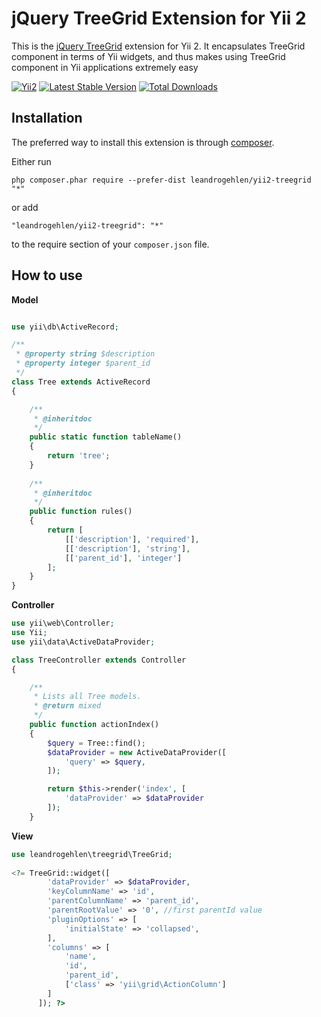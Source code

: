 # jQuery TreeGrid Extension for Yii 2

This is the [jQuery TreeGrid](https://github.com/maxazan/jquery-treegrid) extension for Yii 2. It encapsulates TreeGrid component in terms of Yii widgets,
and thus makes using TreeGrid component in Yii applications extremely easy

[![Yii2](https://img.shields.io/badge/Powered_by-Yii_Framework-green.svg?style=flat)](http://www.yiiframework.com/)
[![Latest Stable Version](https://poser.pugx.org/leandrogehlen/yii2-treegrid/v/stable.png)](https://packagist.org/packages/leandrogehlen/yii2-treegrid)
[![Total Downloads](https://poser.pugx.org/leandrogehlen/yii2-treegrid/downloads.png)](https://packagist.org/packages/leandrogehlen/yii2-treegrid)

## Installation

The preferred way to install this extension is through [composer](http://getcomposer.org/download/).

Either run

```
php composer.phar require --prefer-dist leandrogehlen/yii2-treegrid "*"
```

or add

```
"leandrogehlen/yii2-treegrid": "*"
```

to the require section of your `composer.json` file.

## How to use

**Model**

```php

use yii\db\ActiveRecord;

/**
 * @property string $description
 * @property integer $parent_id
 */
class Tree extends ActiveRecord 
{

    /**
     * @inheritdoc
     */
    public static function tableName()
    {
        return 'tree';
    }  
    
    /**
     * @inheritdoc
     */
    public function rules()
    {
        return [
            [['description'], 'required'],
            [['description'], 'string'],
            [['parent_id'], 'integer']
        ];
    }
}
```

**Controller**

```php
use yii\web\Controller;
use Yii;
use yii\data\ActiveDataProvider;

class TreeController extends Controller
{

    /**
     * Lists all Tree models.
     * @return mixed
     */
    public function actionIndex()
    {
        $query = Tree::find();
        $dataProvider = new ActiveDataProvider([
            'query' => $query,
        ]);

        return $this->render('index', [
            'dataProvider' => $dataProvider
        ]);
    }
```

**View**

```php
use leandrogehlen\treegrid\TreeGrid;
  
<?= TreeGrid::widget([
        'dataProvider' => $dataProvider,
        'keyColumnName' => 'id',
        'parentColumnName' => 'parent_id',
        'parentRootValue' => '0', //first parentId value
        'pluginOptions' => [
            'initialState' => 'collapsed',
        ],
        'columns' => [
            'name',
            'id',
            'parent_id',
            ['class' => 'yii\grid\ActionColumn']
        ]     
      ]); ?>
```


